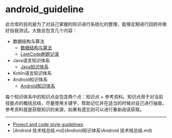 # android_guideline

此仓库的目的是为了对自己掌握的知识进行系统化的整理，能够定期进行回顾并做好自我测试。大致会包含几个内容：
* 数据结构与算法
  *  [数据结构与算法](数据结构与算法\数据结构与算法.md) 
  *  [LeetCode刷题记录](数据结构与算法\LeetCode刷题记录.md) 
* Java语言知识体系
  *  [Java知识体系](Java语言知识体系\Java知识体系.md) 
* Kotlin语言知识体系
* Android知识体系
  *  [Android知识体系](Android知识体系\Android知识体系.md) 

每个知识体系中的知识点会包含两个点：知识点 + 参考资料。知识点用于对当前技能点的概括总结，尽量使用关键字，帮助记忆并在适当的时候对自己进行抽查。参考资料就是获取知识的来源，如果有遗忘则可以进行重新阅读获取。


---------
* [Project and code style guidelines](project_and_code_guidelines.md)
*  [Android 技术栈总结.md](Android知识体系\Android 技术栈总结.md) 
